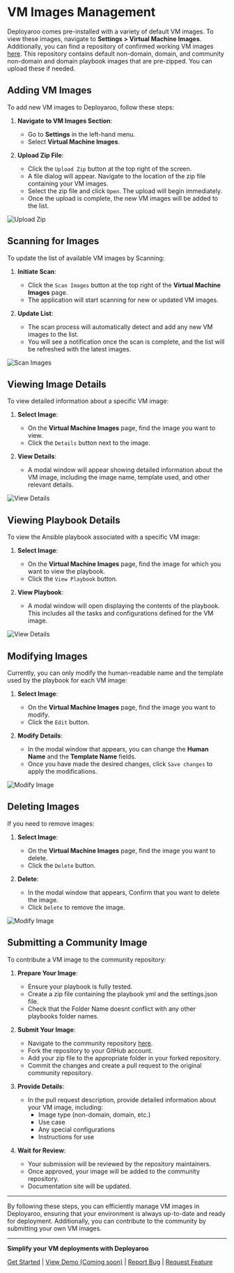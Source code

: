 # VM Images Management

Deployaroo comes pre-installed with a variety of default VM images. To view these images, navigate to **Settings > Virtual Machine Images**. Additionally, you can find a repository of confirmed working VM images [here](https://github.com/blink-zero/deployaroo-images). This repository contains default non-domain, domain, and community non-domain and domain playbook images that are pre-zipped. You can upload these if needed.

## Adding VM Images

To add new VM images to Deployaroo, follow these steps:

1. **Navigate to VM Images Section**:
   - Go to **Settings** in the left-hand menu.
   - Select **Virtual Machine Images**.

2. **Upload Zip File**:
   - Click the `Upload Zip` button at the top right of the screen.
   - A file dialog will appear. Navigate to the location of the zip file containing your VM images.
   - Select the zip file and click `Open`. The upload will begin immediately.
   - Once the upload is complete, the new VM images will be added to the list.

![Upload Zip](../assets/screenshots/vm_image_management_upload_zip.png)

## Scanning for Images

To update the list of available VM images by Scanning:

1. **Initiate Scan**:
   - Click the `Scan Images` button at the top right of the **Virtual Machine Images** page.
   - The application will start scanning for new or updated VM images.

2. **Update List**:
   - The scan process will automatically detect and add any new VM images to the list.
   - You will see a notification once the scan is complete, and the list will be refreshed with the latest images.

![Scan Images](../assets/screenshots/vm_image_management_scan_images.png)

## Viewing Image Details

To view detailed information about a specific VM image:

1. **Select Image**:
   - On the **Virtual Machine Images** page, find the image you want to view.
   - Click the `Details` button next to the image.

2. **View Details**:
   - A modal window will appear showing detailed information about the VM image, including the image name, template used, and other relevant details.

![View Details](../assets/screenshots/vm_image_management_view_details.png)

## Viewing Playbook Details

To view the Ansible playbook associated with a specific VM image:

1. **Select Image**:
   - On the **Virtual Machine Images** page, find the image for which you want to view the playbook.
   - Click the `View Playbook` button.

2. **View Playbook**:
   - A modal window will open displaying the contents of the playbook. This includes all the tasks and configurations defined for the VM image.

![View Details](../assets/screenshots/vm_image_management_view_playbook.png)

## Modifying Images

Currently, you can only modify the human-readable name and the template used by the playbook for each VM image:

1. **Select Image**:
   - On the **Virtual Machine Images** page, find the image you want to modify.
   - Click the `Edit` button.

2. **Modify Details**:
   - In the modal window that appears, you can change the **Human Name** and the **Template Name** fields.
   - Once you have made the desired changes, click `Save changes` to apply the modifications.

![Modify Image](../assets/screenshots/vm_image_management_modify_image.png)

## Deleting Images

If you need to remove images:

1. **Select Image**:
   - On the **Virtual Machine Images** page, find the image you want to delete.
   - Click the `Delete` button.

2. **Delete**:
   - In the modal window that appears, Confirm that you want to delete the image.
   - Click `Delete` to remove the image.

![Modify Image](../assets/screenshots/vm_image_management_delete_image.png)

## Submitting a Community Image

To contribute a VM image to the community repository:

1. **Prepare Your Image**:
   - Ensure your playbook is fully tested.
   - Create a zip file containing the playbook yml and the settings.json file.
   - Check that the Folder Name doesnt conflict with any other playbooks folder names.

2. **Submit Your Image**:
   - Navigate to the community repository [here](https://github.com/blink-zero/deployaroo-images).
   - Fork the repository to your GitHub account.
   - Add your zip file to the appropriate folder in your forked repository.
   - Commit the changes and create a pull request to the original community repository.

3. **Provide Details**:
   - In the pull request description, provide detailed information about your VM image, including:
     - Image type (non-domain, domain, etc.)
     - Use case
     - Any special configurations
     - Instructions for use

4. **Wait for Review**:
   - Your submission will be reviewed by the repository maintainers.
   - Once approved, your image will be added to the community repository.
   - Documentation site will be updated.

---

By following these steps, you can efficiently manage VM images in Deployaroo, ensuring that your environment is always up-to-date and ready for deployment. Additionally, you can contribute to the community by submitting your own VM images.

---

**Simplify your VM deployments with Deployaroo**

[Get Started](getting-started/overview.md) | [View Demo (Coming soon)](#) | [Report Bug](https://github.com/blink-zero/deployaroo/issues) | [Request Feature](https://github.com/blink-zero/deployaroo/issues)
